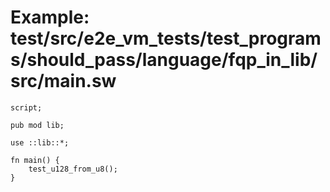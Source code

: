 # Example: test/src/e2e_vm_tests/test_programs/should_pass/language/fqp_in_lib/src/main.sw

```sway
script;

pub mod lib;

use ::lib::*;

fn main() {
    test_u128_from_u8();
}

```
